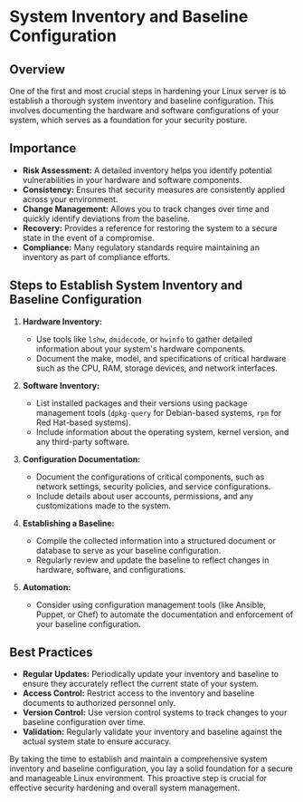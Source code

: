 # System Inventory and Baseline Configuration

## Overview

One of the first and most crucial steps in hardening your Linux server is to establish a thorough system inventory and baseline configuration. This involves documenting the hardware and software configurations of your system, which serves as a foundation for your security posture.

## Importance

- **Risk Assessment:** A detailed inventory helps you identify potential vulnerabilities in your hardware and software components.
- **Consistency:** Ensures that security measures are consistently applied across your environment.
- **Change Management:** Allows you to track changes over time and quickly identify deviations from the baseline.
- **Recovery:** Provides a reference for restoring the system to a secure state in the event of a compromise.
- **Compliance:** Many regulatory standards require maintaining an inventory as part of compliance efforts.

## Steps to Establish System Inventory and Baseline Configuration

1. **Hardware Inventory:**
   - Use tools like `lshw`, `dmidecode`, or `hwinfo` to gather detailed information about your system's hardware components.
   - Document the make, model, and specifications of critical hardware such as the CPU, RAM, storage devices, and network interfaces.

2. **Software Inventory:**
   - List installed packages and their versions using package management tools (`dpkg-query` for Debian-based systems, `rpm` for Red Hat-based systems).
   - Include information about the operating system, kernel version, and any third-party software.

3. **Configuration Documentation:**
   - Document the configurations of critical components, such as network settings, security policies, and service configurations.
   - Include details about user accounts, permissions, and any customizations made to the system.

4. **Establishing a Baseline:**
   - Compile the collected information into a structured document or database to serve as your baseline configuration.
   - Regularly review and update the baseline to reflect changes in hardware, software, and configurations.

5. **Automation:**
   - Consider using configuration management tools (like Ansible, Puppet, or Chef) to automate the documentation and enforcement of your baseline configuration.

## Best Practices

- **Regular Updates:** Periodically update your inventory and baseline to ensure they accurately reflect the current state of your system.
- **Access Control:** Restrict access to the inventory and baseline documents to authorized personnel only.
- **Version Control:** Use version control systems to track changes to your baseline configuration over time.
- **Validation:** Regularly validate your inventory and baseline against the actual system state to ensure accuracy.

By taking the time to establish and maintain a comprehensive system inventory and baseline configuration, you lay a solid foundation for a secure and manageable Linux environment. This proactive step is crucial for effective security hardening and overall system management.
